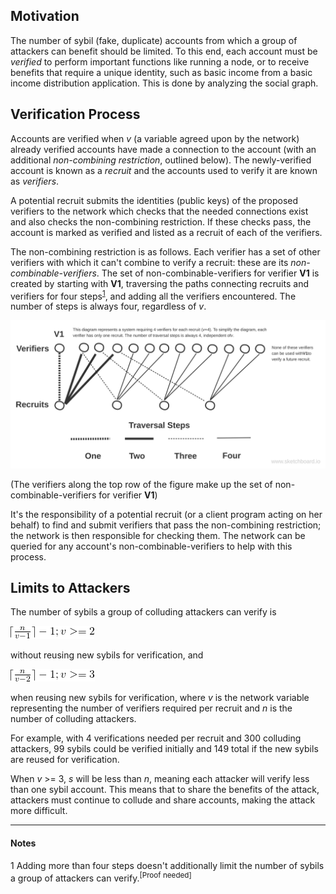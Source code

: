 ## Motivation

The number of sybil (fake, duplicate) accounts from which a group of attackers can benefit should be limited. To this end, each account must be *verified* to perform important functions like running a node, or to receive benefits that require a unique identity, such as basic income from a basic income distribution application. This is done by analyzing the social graph.

## Verification Process

Accounts are verified when _v_ (a variable agreed upon by the network) already verified accounts have made a connection to the account (with an additional *non-combining restriction*, outlined below). The newly-verified account is known as a _recruit_ and the accounts used to verify it are known as _verifiers_.

A potential recruit submits the identities (public keys) of the proposed verifiers to the network which checks that the needed connections exist and also checks the non-combining restriction.  If these checks pass, the account is marked as verified and listed as a recruit of each of the verifiers.

The non-combining restriction is as follows. Each verifier has a set of other verifiers with which it can't combine to verify a recruit: these are its _non-combinable-verifiers_. The set of non-combinable-verifiers for verifier __V1__ is created by starting with __V1__, traversing the paths connecting recruits and verifiers for four steps<sup>[1](#foot1)</sup>, and adding all the verifiers encountered.  The number of steps is always four, regardless of _v_.

![figure: non-combinable-verifiers](images/non-combinable-verifiers.svg)

(The verifiers along the top row of the figure make up the set of non-combinable-verifiers for verifier __V1__)

It's the responsibility of a potential recruit (or a client program acting on her behalf) to find and submit verifiers that pass the non-combining restriction; the network is then responsible for checking them.  The network can be queried for any account's non-combinable-verifiers to help with this process.

## Limits to Attackers

The number of sybils a group of colluding attackers can verify is 

![ceil(n/(v-1))-1; v >= 2](images/sybil-formula1.png)

without reusing new sybils for verification, and

![ceil(n/(v-2))-1; v >= 3](images/sybil-formula2.png)

when reusing new sybils for verification, where _v_ is the network variable representing the number of verifiers required per recruit and _n_ is the number of colluding attackers.

For example, with 4 verifications needed per recruit and 300 colluding attackers, 99 sybils could be verified initially and 149 total if the new sybils are reused for verification.

When _v_ >= 3, _s_ will be less than _n_, meaning each attacker will verify less than one sybil account.  This means that to share the benefits of the attack, attackers must continue to collude and share accounts, making the attack more difficult.

----
#### Notes
<a name="foot1">1</a> Adding more than four steps doesn't additionally limit the number of sybils a group of attackers can verify.<sup>[Proof needed]</sup>

